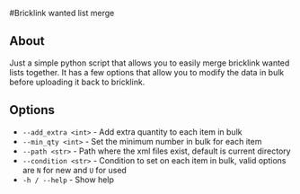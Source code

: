 #Bricklink wanted list merge

## About
Just a simple python script that allows you to easily merge bricklink wanted lists together. It has a few options that allow you to modify the data in bulk before uploading it back to bricklink.

## Options
- `--add_extra <int>` - Add extra quantity to each item in bulk
- `--min_qty <int>` - Set the minimum number in bulk for each item
- `--path <str>` - Path where the xml files exist, default is current directory
- `--condition <str>` - Condition to set on each item in bulk, valid options are `N` for new and `U` for used
- `-h / --help` - Show help
